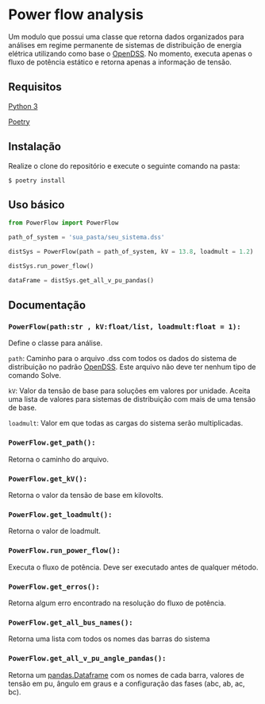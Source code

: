 # Power flow analysis

Um modulo que possui uma classe que retorna dados organizados para análises em regime permanente de sistemas de distribuição de energia elétrica utilizando como base o [OpenDSS](https://www.epri.com/#/pages/sa/opendss?lang=en).
No momento, executa apenas o fluxo de potência estático e retorna apenas a informação de tensão.

## Requisitos

[Python 3](https://www.python.org/)

[Poetry](http://python-poetry.org/)

## Instalação

Realize o clone do repositório e execute o seguinte comando na pasta:

    $ poetry install

## Uso básico

```python
from PowerFlow import PowerFlow

path_of_system = 'sua_pasta/seu_sistema.dss'

distSys = PowerFlow(path = path_of_system, kV = 13.8, loadmult = 1.2)

distSys.run_power_flow()

dataFrame = distSys.get_all_v_pu_pandas()
```

## Documentação

### ```PowerFlow(path:str , kV:float/list, loadmult:float = 1):```
Define o classe para análise.

  ```path```: Caminho para o arquivo .dss com todos os dados do sistema de distribuição no padrão [OpenDSS](https://www.epri.com/#/pages/sa/opendss?lang=en).
  Este arquivo não deve ter nenhum tipo de comando Solve.
  
  ```kV```: Valor da tensão de base para soluções em valores por unidade. Aceita uma lista de valores para sistemas de distribuição com mais de uma tensão de base.
  
  ```loadmult```: Valor em que todas as cargas do sistema serão multiplicadas. 
    
### ```PowerFlow.get_path():```
Retorna o caminho do arquivo.
    
### ```PowerFlow.get_kV():```
Retorna o valor da tensão de base em kilovolts.
    
### ```PowerFlow.get_loadmult():```
Retorna  o valor de loadmult.

### ```PowerFlow.run_power_flow():```
Executa o fluxo de potência. Deve ser executado antes de qualquer método.

### ```PowerFlow.get_erros():```
Retorna algum erro encontrado na resolução do fluxo de potência.

### ```PowerFlow.get_all_bus_names():```
Retorna uma lista com todos os nomes das barras do sistema

### ```PowerFlow.get_all_v_pu_angle_pandas():```
Retorna um [pandas.Dataframe](https://pandas.pydata.org/pandas-docs/stable/reference/api/pandas.DataFrame.html) com os nomes de cada barra, 
valores de tensão em pu, ângulo em graus e a configuração das fases (abc, ab, ac, bc).


